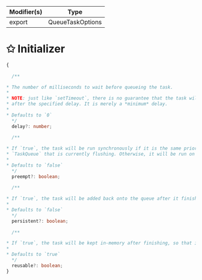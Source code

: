 | Modifier(s)                            | Type                     |
|----------------------------------------|--------------------------|
| export | QueueTaskOptions |

# &#10025; Initializer

```ts
{
  
  /**

* The number of milliseconds to wait before queueing the task.
*
* NOTE: just like `setTimeout`, there is no guarantee that the task will actually run
* after the specified delay. It is merely a *minimum* delay.
*
* Defaults to `0`
  */
  delay?: number;
  
  /**

* If `true`, the task will be run synchronously if it is the same priority as the
* `TaskQueue` that is currently flushing. Otherwise, it will be run on the next tick.
*
* Defaults to `false`
  */
  preempt?: boolean;
  
  /**

* If `true`, the task will be added back onto the queue after it finished running, indefinitely, until manually canceled.
*
* Defaults to `false`
  */
  persistent?: boolean;
  
  /**

* If `true`, the task will be kept in-memory after finishing, so that it can be reused for future tasks for efficiency.
*
* Defaults to `true`
  */
  reusable?: boolean;
}
```